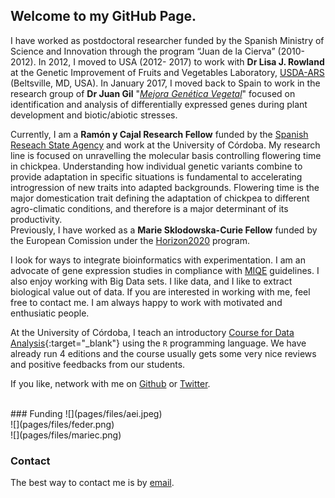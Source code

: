 ## Welcome to my GitHub Page.

I have worked as postdoctoral researcher funded by the Spanish Ministry of Science and Innovation through 
the program “Juan de la Cierva” (2010-2012). In 2012, I moved to USA (2012- 2017) to work with **Dr Lisa J. Rowland** at the Genetic Improvement of Fruits and Vegetables Laboratory, [USDA-ARS](https://www.ars.usda.gov/northeast-area/beltsville-md/beltsville-agricultural-research-center/genetic-improvement-for-fruits-vegetables-laboratory/people/lisa-rowland/) (Beltsville, MD, USA). In January 2017, I moved back to Spain to work in the research group of **Dr Juan Gil** "*[Mejora Genética Vegetal](https://scholar.google.com/citations?authuser=1&user=jQPGxsAAAAAJ)*" focused on identification and analysis of differentially expressed genes during plant development and biotic/abiotic stresses.   
  
Currently, I am a **Ramón y Cajal Research Fellow** funded by the [Spanish Reseach State Agency](http://www.aei.gob.es/) and work at the University of Córdoba. My research line is focused on unravelling the molecular basis controlling flowering time in chickpea. Understanding how individual genetic variants combine to provide adaptation in specific situations is fundamental to accelerating introgression of new traits into adapted backgrounds. Flowering time is the major domestication trait defining the adaptation of chickpea to different agro-climatic conditions, and therefore is a major determinant of its productivity.  
Previously, I have worked as a **Marie Sklodowska-Curie Fellow** funded by the European Comission under the [Horizon2020](https://cordis.europa.eu/project/rcn/221706/factsheet/en) program.   
  
I look for ways to integrate bioinformatics with experimentation. I am an advocate of gene expression studies in compliance with [MIQE](http://clinchem.aaccjnls.org/content/55/4/611) guidelines. I also enjoy working with Big Data sets. I like data, and I like to extract biological value out of data. If you are interested in working with me, feel free to contact me. I am always happy to work with motivated and enthusiatic people.  

At the University of Córdoba, I teach an introductory [Course for Data Analysis](https://jdieramon.github.io/CursoAnalisisDatos/cursoR.html){:target="_blank"} using the `R` programming language.  We have already run 4 editions and the course usually gets some very nice reviews and positive feedbacks from our students.   
  
If you like, network with me on [Github](https://github.com/jdieramon) or [Twitter](https://twitter.com/jdieramon).    

<br>
### Funding    
![](pages/files/aei.jpeg)   
<br>
![](pages/files/feder.png) 
<br>
![](pages/files/mariec.png)    

<br>

### Contact
The best way to contact me is by [email](mailto:jose.die@uco.es).
